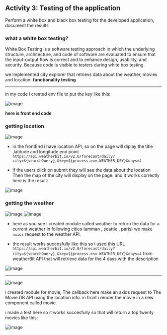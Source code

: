 
## Activity 3: Testing of the application 
Perform a white box and black box testing for the developed application, document the results

### what a white box testing?

White Box Testing is a software testing approach in which the underlying structure, architecture, and code of software are evaluated to ensure that the input-output flow is correct and to enhance design, usability, and security. Because code is visible to testers during white box testing.

we implemented city explorer that retrievs data about the weather, movies and location:
**functionality testing**

---

in my code i created env file to put the key like this:

![image](codeImg/env.PNG)

**here is front end code**

### getting location
![image](codeImg/getLocFun.PNG)


* in the frontEnd i have location API, so on the page will diplay the title ,latitude and longitude end point
`https://api.weatherbit.io/v2.0/forecast/daily?city=${searchQuery},&key=${process.env.WEATHER_KEY}&days=4`

* if the users click on submit they will see the data about the location Then the map of the city will display on the page. and it works correctly
here is the result:

![image](codeImg/city.png)



### getting the weather

![image](codeImg/frontWeather.PNG)
![image](codeImg/getWeather.PNG)

* here as you see i created module called weather to return the data for a current weather in following cities (amman , seattle , paris) we make `axios` request to the weather API.

* the result works succesfully like this so i used this URL `https://api.weatherbit.io/v2.0/forecast/daily?city=${searchQuery},&key=${process.env.WEATHER_KEY}&days=4` from weatherBit API that will retrieve data for the 4 days with the description

![image](codeImg/date.png)

---
![image](codeImg/handleMovie.PNG)

 i created module for movie, The callback here make an axios request to The Movie DB API using the location info.
 in front i render the movie in a new component called movie.

 i made a test here so it works succesfully so that will return a top twenty movies like this: 

![image](codeImg/movie.png)




